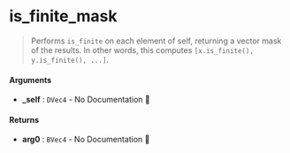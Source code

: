 # is\_finite\_mask

>  Performs `is_finite` on each element of self, returning a vector mask of the results.
>  In other words, this computes `[x.is_finite(), y.is_finite(), ...]`.

#### Arguments

- **\_self** : `DVec4` \- No Documentation 🚧

#### Returns

- **arg0** : `BVec4` \- No Documentation 🚧